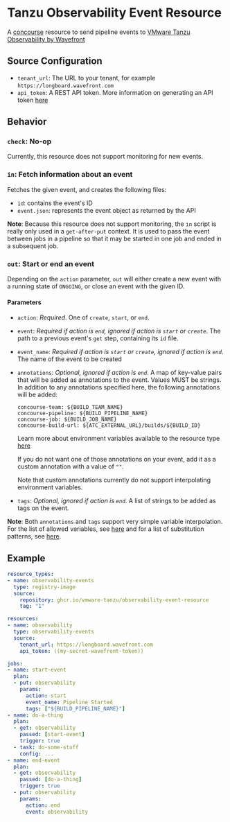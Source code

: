 # Tanzu Observability Event Resource

A [concourse](https://concourse-ci.org) resource to send pipeline events to [VMware Tanzu Observability by Wavefront](https://tanzu.vmware.com/observability)

## Source Configuration

* `tenant_url`: The URL to your tenant, for example 
   `https://longboard.wavefront.com`
* `api_token`: A REST API token. More information on generating
   an API token [here](https://docs.wavefront.com/wavefront_api.html)

## Behavior

### `check`: No-op

Currently, this resource does not support monitoring for new events.

### `in`: Fetch information about an event

Fetches the given event, and creates the following files:
* `id`: contains the event's ID
* `event.json`: represents the event object as returned by the API

**Note**: Because this resource does not support monitoring, the `in` script is
really only used in a `get-after-put` context. It is used to pass the event 
between jobs in a pipeline so that it may be started in one job and ended in a
subsequent job.

### `out`: Start or end an event

Depending on the `action` parameter, `out` will either create a new event with
a running state of `ONGOING`, or close an event with the given ID.

#### Parameters

* `action`: *Required*. One of `create`, `start`, or `end`.
* `event`: *Required if action is `end`, ignored if action is `start` or `create`*. The path 
  to a previous event's `get` step, containing its `id` file.
* `event_name`: *Required if action is `start` or `create`, ignored if action is `end`*. The name of
  the event to be created
* `annotations`: *Optional, ignored if action is `end`*. A map of key-value pairs
  that will be added as annotations to the event. Values MUST be strings. In addition 
  to any annotations specified here, the following annotations will be added:
  ```
  concourse-team: ${BUILD_TEAM_NAME}
  concourse-pipeline: ${BUILD_PIPELINE_NAME}
  concourse-job: ${BUILD_JOB_NAME}
  concourse-build-url: ${ATC_EXTERNAL_URL}/builds/${BUILD_ID}
  ```
  Learn more about environment variables available to the resource type [here](https://concourse-ci.org/implementing-resource-types.html#resource-metadata)

  If you do not want one of those annotations on your event, add it as a custom 
  annotation with a value of `""`.

  Note that custom annotations currently do not support interpolating environment 
  variables.
* `tags`: *Optional, ignored if action is `end`*. A list of strings to be added as
  tags on the event.
   
**Note**: Both `annotations` and `tags` support very simple variable interpolation. For the list of
allowed variables, see [here](https://concourse-ci.org/implementing-resource-types.html#resource-metadata) 
and for a list of substitution patterns, see [here](https://github.com/drone/envsubst/blob/v1.0.2/README).

## Example

```yaml
resource_types:
- name: observability-events
  type: registry-image
  source:
    repository: ghcr.io/vmware-tanzu/observability-event-resource
    tag: "1"

resources:
- name: observability
  type: observability-events
  source:
    tenant_url: https://longboard.wavefront.com
    api_token: ((my-secret-wavefront-token))

jobs:
- name: start-event
  plan:
  - put: observability
    params:
      action: start
      event_name: Pipeline Started
      tags: ["${BUILD_PIPELINE_NAME}"]
- name: do-a-thing
  plan:
  - get: observability
    passed: [start-event]
    trigger: true
  - task: do-some-stuff
    config: ...
- name: end-event
  plan:
  - get: observability
    passed: [do-a-thing]
    trigger: true
  - put: observability
    params:
      action: end
      event: observability
```